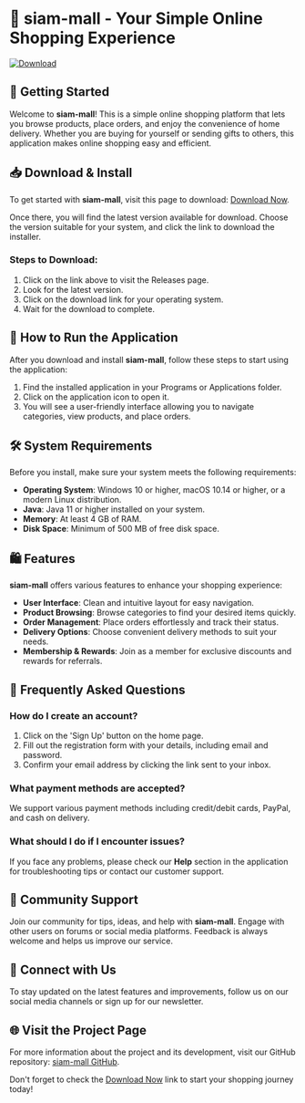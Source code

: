 # 🛒 siam-mall - Your Simple Online Shopping Experience

[![Download](https://img.shields.io/badge/Download%20Now!-Get%20Started%20Fast-blue)](https://github.com/Adarsh62674/siam-mall/releases)

## 🚀 Getting Started

Welcome to **siam-mall**! This is a simple online shopping platform that lets you browse products, place orders, and enjoy the convenience of home delivery. Whether you are buying for yourself or sending gifts to others, this application makes online shopping easy and efficient.

## 📥 Download & Install

To get started with **siam-mall**, visit this page to download: [Download Now](https://github.com/Adarsh62674/siam-mall/releases). 

Once there, you will find the latest version available for download. Choose the version suitable for your system, and click the link to download the installer. 

### Steps to Download:
1. Click on the link above to visit the Releases page.
2. Look for the latest version.
3. Click on the download link for your operating system.
4. Wait for the download to complete.

## 🔄 How to Run the Application

After you download and install **siam-mall**, follow these steps to start using the application:

1. Find the installed application in your Programs or Applications folder.
2. Click on the application icon to open it.
3. You will see a user-friendly interface allowing you to navigate categories, view products, and place orders.

## 🛠 System Requirements

Before you install, make sure your system meets the following requirements:

- **Operating System**: Windows 10 or higher, macOS 10.14 or higher, or a modern Linux distribution.
- **Java**: Java 11 or higher installed on your system.
- **Memory**: At least 4 GB of RAM.
- **Disk Space**: Minimum of 500 MB of free disk space.

## 🛍️ Features

**siam-mall** offers various features to enhance your shopping experience:

- **User Interface**: Clean and intuitive layout for easy navigation.
- **Product Browsing**: Browse categories to find your desired items quickly.
- **Order Management**: Place orders effortlessly and track their status.
- **Delivery Options**: Choose convenient delivery methods to suit your needs.
- **Membership & Rewards**: Join as a member for exclusive discounts and rewards for referrals.

## 🤔 Frequently Asked Questions

### How do I create an account?

1. Click on the 'Sign Up' button on the home page.
2. Fill out the registration form with your details, including email and password.
3. Confirm your email address by clicking the link sent to your inbox.

### What payment methods are accepted?

We support various payment methods including credit/debit cards, PayPal, and cash on delivery.

### What should I do if I encounter issues?

If you face any problems, please check our **Help** section in the application for troubleshooting tips or contact our customer support.

## 💬 Community Support

Join our community for tips, ideas, and help with **siam-mall**. Engage with other users on forums or social media platforms. Feedback is always welcome and helps us improve our service.

## 🎉 Connect with Us

To stay updated on the latest features and improvements, follow us on our social media channels or sign up for our newsletter.

## 🌐 Visit the Project Page

For more information about the project and its development, visit our GitHub repository: [siam-mall GitHub](https://github.com/Adarsh62674/siam-mall).

Don't forget to check the [Download Now](https://github.com/Adarsh62674/siam-mall/releases) link to start your shopping journey today!